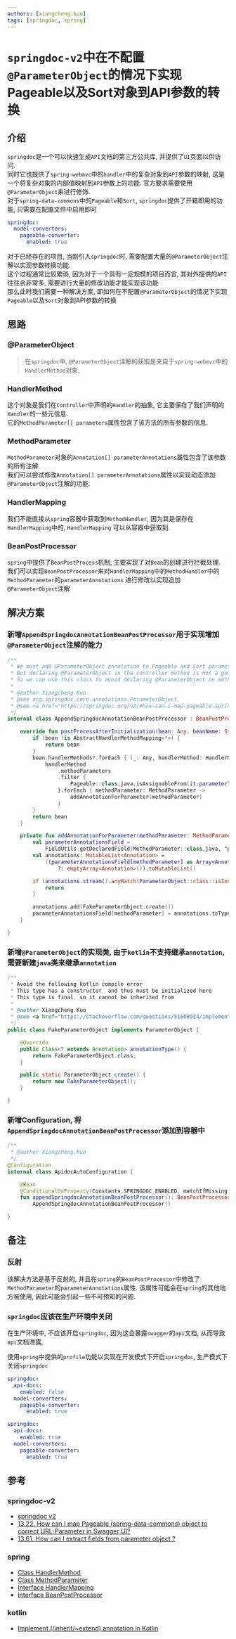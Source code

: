 ```yaml
---
authors: [xiangcheng.kuo]
tags: [springdoc, spring]
---
```


# `springdoc-v2`中在不配置`@ParameterObject`的情况下实现Pageable以及Sort对象到API参数的转换

## 介绍

`springdoc`是一个可以快速生成`API`文档的第三方公共库, 并提供了`UI`页面以供访问.<br/>
同时它也提供了`spring-webmvc`中的`handler`中的复杂对象到`API`参数的映射, 这是一个将复杂对象的内部值映射到`API`参数上的功能.
官方要求需要使用`@ParameterObject`来进行修饰.<br/>
对于`spring-data-commons`中的`Pageable`和`Sort`, `springdoc`提供了开箱即用的功能, 只需要在配置文件中启用即可<br/>

```yaml title="application.yml"
springdoc:
  model-converters:
    pageable-converter:
      enabled: true
```

对于已经存在的项目, 当刚引入`springdoc`时, 需要配置大量的`@ParameterObject`注解以实现参数转换功能.<br/>
这个过程通常比较繁琐, 因为对于一个具有一定规模的项目而言, 其对外提供的`API`往往会非常多,
需要进行大量的修改功能才能实现该功能<br/>
那么此时我们需要一种解决方案, 即如何在不配置`@ParameterObject`的情况下实现`Pageable`以及`Sort`对象到API参数的转换

## 思路

### @ParameterObject

> 在`springdoc`中, `@ParameterObject`注解的获取是来自于`spring-webmvc`中的`HandlerMethod`对象,

### HandlerMethod

这个对象是我们在`Controller`中声明的`Handler`的抽象, 它主要保存了我们声明的`Handler`的一些元信息. <br/>
它的`MethodParameter[] parameters`属性包含了该方法的所有参数的信息.<br/>

### MethodParameter

`MethodParameter`对象的`Annotation[] parameterAnnotations`属性包含了该参数的所有注解.<br/>
我们可以尝试修改`Annotation[] parameterAnnotations`属性以实现动态添加`@ParameterObject`注解的功能.<br/>

### HandlerMapping

我们不能直接从`spring`容器中获取到`MethodHandler`, 因为其是保存在`HandlerMapping`中的, `HandlerMapping`
可以从容器中获取到.<br/>

### BeanPostProcessor

`spring`中提供了`BeanPostProcess`机制, 主要实现了对`Bean`的创建进行拦截处理.<br/>
我们可以实现`BeanPostProcessor`来对`HandlerMapping`中的`MethodHandler`中的`MethodParameter`的`parameterAnnotations`
进行修改以实现追加`@ParameterObject`注解

## 解决方案

### 新增`AppendSpringdocAnnotationBeanPostProcessor`用于实现增加`@ParameterObject`注解的能力

```kotlin title="AppendSpringdocAnnotationBeanPostProcessor.kt"
/**
 * We must add @ParameterObject annotation to Pageable and Sort parameter to ensure that springdoc can generate correct.
 * But declaring @ParameterObject in the controller method is not a good idea, because it will take some time to.
 * So we can use this class to avoid declaring @ParameterObject on method parameter which type is Pageable or Sort.
 *
 * @author Xiangcheng.Kuo
 * @see org.springdoc.core.annotations.ParameterObject
 * @see <a href="https://springdoc.org/v2/#how-can-i-map-pageable-spring-data-commons-object-to-correct-url-parameter-in-swagger-ui">13.22. How can I map Pageable (spring-data-commons) object to correct URL-Parameter in Swagger UI?</a>
 */
internal class AppendSpringdocAnnotationBeanPostProcessor : BeanPostProcessor {

	override fun postProcessAfterInitialization(bean: Any, beanName: String): Any {
		if (bean !is AbstractHandlerMethodMapping<*>) {
			return bean
		}
		bean.handlerMethods?.forEach { (_: Any, handlerMethod: HandlerMethod) ->
			handlerMethod
				.methodParameters
				.filter {
					Pageable::class.java.isAssignableFrom(it.parameterType) || Sort::class.java.isAssignableFrom(it.parameterType)
				}.forEach { methodParameter: MethodParameter ->
					addAnnotationForParameter(methodParameter)
				}
		}
		return bean
	}

	private fun addAnnotationForParameter(methodParameter: MethodParameter) {
		val parameterAnnotationsField =
			FieldUtils.getDeclaredField(MethodParameter::class.java, "parameterAnnotations", true)
		val annotations: MutableList<Annotation> =
			((parameterAnnotationsField[methodParameter] as Array<Annotation>?)
				?: emptyArray<Annotation>()).toMutableList()

		if (annotations.stream().anyMatch(ParameterObject::class::isInstance)) {
			return
		}

		annotations.add(FakeParameterObject.create())
		parameterAnnotationsField[methodParameter] = annotations.toTypedArray()
	}

}
```

### 新增`@ParameterObject`的实现类, 由于`kotlin`不支持继承`annotation`, 需要新建`java`类来继承`annotation`

```java title="FakeParameterObject.java"
/**
 * Avoid the following kotlin compile error
 * This type has a constructor, and thus must be initialized here
 * This type is final, so it cannot be inherited from
 *
 * @author Xiangcheng.Kuo
 * @see <a href="https://stackoverflow.com/questions/51608924/implement-inherit-extend-annotation-in-kotlin">Implement (/inherit/~extend) annotation in Kotlin</a>
 */
public class FakeParameterObject implements ParameterObject {

	@Override
	public Class<? extends Annotation> annotationType() {
		return FakeParameterObject.class;
	}

	public static ParameterObject create() {
		return new FakeParameterObject();
	}

}
```

### 新增Configuration, 将`AppendSpringdocAnnotationBeanPostProcessor`添加到容器中

```kotlin title="ApidocAutoConfiguration.kt"
/**
 * @author Xiangcheng.Kuo
 */
@Configuration
internal class ApidocAutoConfiguration {

	@Bean
	@ConditionalOnProperty(Constants.SPRINGDOC_ENABLED, matchIfMissing = true)
	fun appendSpringdocAnnotationBeanPostProcessor(): BeanPostProcessor =
		AppendSpringdocAnnotationBeanPostProcessor()

}
```

## 备注

### 反射

该解决方法是基于反射的, 并且在`spring`的`BeanPostProcessor`中修改了`MethodParameter`的`parameterAnnotations`属性.
该属性可能会在`spring`的其他地方被使用, 因此可能会引起一些不可预知的问题.

### `springdoc`应该在生产环境中关闭

在生产环境中, 不应该开启`springdoc`, 因为这会暴露`swagger`的`api`文档, 从而导致`api`文档泄露,

使用`spring`中提供的`profile`功能以实现在开发模式下开启`springdoc`, 生产模式下关闭`springdoc`

```yaml title="application.yml"
springdoc:
  api-docs:
    enabled: false
  model-converters:
    pageable-converter:
      enabled: true
```

```yaml title="application-dev.yml"
springdoc:
  api-docs:
    enabled: true
  model-converters:
    pageable-converter:
      enabled: true
```

## 参考

### springdoc-v2

- [springdoc v2](https://springdoc.org/v2/)
- [13.22. How can I map Pageable (spring-data-commons) object to correct URL-Parameter in Swagger UI?](https://springdoc.org/v2/#how-can-i-map-pageable-spring-data-commons-object-to-correct-url-parameter-in-swagger-ui)
- [13.61. How can I extract fields from parameter object ?](https://springdoc.org/v2/#how-can-i-extract-fields-from-parameter-object)

### spring

- [Class HandlerMethod](https://docs.spring.io/spring-framework/docs/current/javadoc-api/org/springframework/web/method/HandlerMethod.html)
- [Class MethodParameter](https://docs.spring.io/spring-framework/docs/current/javadoc-api/org/springframework/core/MethodParameter.html)
- [Interface HandlerMapping](https://docs.spring.io/spring-framework/docs/current/javadoc-api/org/springframework/web/servlet/HandlerMapping.html)
- [Interface BeanPostProcessor](https://docs.spring.io/spring-framework/docs/current/javadoc-api/org/springframework/beans/factory/config/BeanPostProcessor.html)

### kotlin

- [Implement (/inherit/~extend) annotation in Kotlin](https://stackoverflow.com/questions/51608924/implement-inherit-extend-annotation-in-kotlin)
